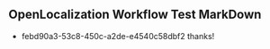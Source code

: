 ## OpenLocalization Workflow Test MarkDown
* febd90a3-53c8-450c-a2de-e4540c58dbf2 thanks!

<!--HONumber=Jul16_HO3-->


